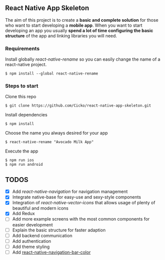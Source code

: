 ## React Native App Skeleton

The aim of this project is to create a __basic and complete 
solution__ for those who want to start developing a __mobile app__.
When you want to start developing an app you usually __spend 
a lot of time configuring the basic structure__ of the app and
linking libraries you will need.

### Requirements

Install globally *react-native-rename* so you can easily change the name 
of a react-native project.

```
$ npm install --global react-native-rename
```

### Steps to start
Clone this repo
```
$ git clone https://github.com/Cicko/react-native-app-skeleton.git
```
Install dependencies 
```
$ npm install
```
Choose the name you always desired for your app 
```
$ react-native-rename "Avocado Milk App"
```
Execute the app
```
$ npm run ios 
$ npm run android
```

## TODOS
- [x] Add *react-native-navigation* for navigation management
- [x] Integrate native-base for easy-use and sexy-style components
- [x] Integration of *react-native-vector-icons* that allows usage of plenty of beautiful and modern icons
- [x] Add Redux
- [ ] Add more example screens with the most common components for easier development
- [ ] Explain the basic structure for faster adaption
- [ ] Add backend communication
- [ ] Add authentication
- [ ] Add theme styling
- [ ] Add [react-native-navigation-bar-color](https://github.com/thebylito/react-native-navigation-bar-color)
